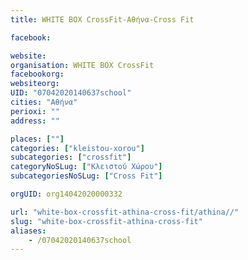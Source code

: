 ```yaml
---
title: WHITE BOX CrossFit-Αθήνα-Cross Fit

facebook:

website:
organisation: WHITE BOX CrossFit
facebookorg:
websiteorg:
UID: "07042020140637school"
cities: "Αθήνα"
perioxi: ""
address: ""

places: [""]
categories: ["kleistou-xorou"]
subcategories: ["crossfit"]
categoryNoSLug: ["Κλειστού Χώρου"]
subcategoriesNoSLug: ["Cross Fit"]

orgUID: org14042020000332

url: "white-box-crossfit-athina-cross-fit/athina//"
slug: "white-box-crossfit-athina-cross-fit"
aliases:
    - /07042020140637school
---
```





